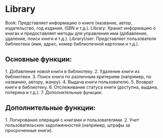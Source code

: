 
<h1>Library</h1>


Book: Представляет информацию о книге (название, автор, издательство, год издания, ISBN и т.д.).
Library: Хранит информацию о книгах и предоставляет методы для управления ими (добавление, удаление, поиск книги и т.д.).
LibraryUser: Представляет пользователя библиотеки (имя, адрес, номер библиотечной карточки и т.д.).

<h2> Основные функции: </h2>
1. Добавление новой книги в библиотеку.
2. Удаление книги из библиотеки.
3. Поиск книги по различным критериям (например, по названию, автору, жанру).
4. Выдача книги пользователю.
5. Возврат книги в библиотеку.
6. Отслеживание статуса книги (доступна, выдана, потеряна и т.д.).
7. Дополнительные функции:

<h2>Дополнительные функции:</h2>
1. Логирование операций с книгами и пользователями.
2. Учет пользовательских задолженностей (например, штрафы за просроченные книги).
